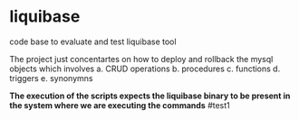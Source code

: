 # liquibase
code base to evaluate and test  liquibase tool

The project just concentartes on how to deploy and rollback the mysql objects which involves
a. CRUD operations
b. procedures
c. functions
d. triggers
e. synonymns

**The execution of the scripts expects the liquibase binary to be present in the system where we are executing the commands**
#test1
